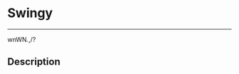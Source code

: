 # Swingy
---

wnWN.,/?

## Description






[build]: https://drive.google.com/uc?id=1VcSVBVmGNjo-J0ECZJm4V-b0Qop9qyDn  "maven build"
[console_exec]: https://drive.google.com/uc?id=1VcSVBVmGNjo-J0ECZJm4V-b0Qop9qyDn  "console execution"
[gui_exec]: https://drive.google.com/uc?id=18KQ93p_jhd-IP45Bi_RzmFMjwQiqpKH5  "gui execution"
